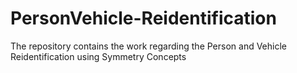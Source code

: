 # PersonVehicle-Reidentification
The repository contains the work regarding the Person and Vehicle Reidentification using Symmetry Concepts

